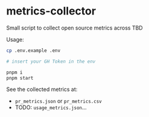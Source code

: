# metrics-collector

Small script to collect open source metrics across TBD

Usage:

```sh
cp .env.example .env

# insert your GH Token in the env

pnpm i
pnpm start
```

See the collected metrics at:

- `pr_metrics.json` or `pr_metrics.csv`
- TODO: `usage_metrics.json`...
